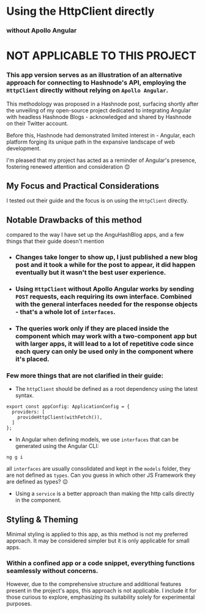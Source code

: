 # Using the HttpClient directly
### without Apollo Angular 

# NOT APPLICABLE TO THIS PROJECT

### This app version serves as an illustration of an alternative approach for connecting to Hashnode's API, employing the `HttpClient` directly without relying on `Apollo Angular`.

This methodology was proposed in a Hashnode post, surfacing shortly after the unveiling of my open-source project dedicated to integrating Angular with headless Hashnode Blogs - acknowledged and shared by Hashnode on their Twitter account.

Before this, Hashnode had demonstrated limited interest in - Angular, each platform forging its unique path in the expansive landscape of web development. 

I'm pleased that my project has acted as a reminder of Angular's presence, fostering renewed attention and consideration 😊

## My Focus and Practical Considerations

I tested out their guide and the focus is on using the `HttpClient` directly.

## Notable Drawbacks of this method 
compared to the way I have set up the AnguHashBlog apps, and a few things that their guide doesn't mention
- ### Changes take longer to show up, I just published a new blog post and it took a while for the post to appear, it did happen eventually but it wasn't the best user experience.
- ### Using `HttpClient` without Apollo Angular works by sending `POST` requests, each requiring its own interface. Combined with the general interfaces needed for the response objects - that's a whole lot of `interfaces`.
- ### The queries work only if they are placed inside the component which may work with a two-component app but with larger apps, it will lead to a lot of repetitive code since each query can only be used only in the component where it's placed.

### Few more things that are not clarified in their guide:

- The `httpClient` should be defined as a root dependency using the latest syntax.
```
export const appConfig: ApplicationConfig = {
  providers: [
    provideHttpClient(withFetch()),
  ]
};
```

- In Angular when defining models, we use `interfaces` that can be generated using the Angular CLI:
```
ng g i
```

all `interfaces` are usually consolidated and kept in the `models` folder, they are not defined as `types`. Can you guess in which other JS Framework they are defined as types? 😉
- Using a `service` is a better approach than making the http calls directly in the component.

## Styling & Theming 

Minimal styling is applied to this app, as this method is not my preferred approach. It may be considered simpler but it is only applicable for small apps.

### Within a confined app or a code snippet, everything functions seamlessly without concerns. 

However, due to the comprehensive structure and additional features present in the project's apps, this approach is not applicable. I include it for those curious to explore, emphasizing its suitability solely for experimental purposes.






